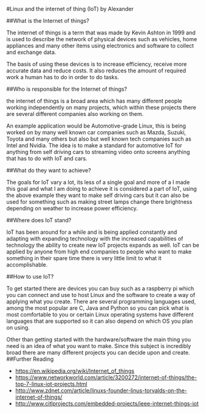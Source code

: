 #Linux and the internet of thing (IoT)
by Alexander

##What is the Internet of things?

The internet of things is a term that was made by Kevin Ashton in 1999 and is used to describe the network of physical devices such as vehicles, home appliances and many other items using electronics and software to collect and exchange data.

The basis of using these devices is to increase efficiency, receive more accurate data and reduce costs. It also reduces the amount of required work a human has to do in order to do tasks.

##Who is responsible for the Internet of things?

the internet of things is a broad area which has many different people working independently on many projects, which within these projects there are several different companies also working on them. 

An example application would be Automotive-grade Linux, this is being worked on by many well known car companies such as Mazda, Suzuki, Toyota and many others but also but well known tech companies such as Intel and Nvidia. The idea is to make a standard for automotive IoT for anything from self driving cars to streaming video onto screens anything that has to do with IoT and cars.

##What do they want to achieve?

The goals for IoT vary a lot, its less of a single goal and more of a I made this goal and what I am doing to achieve it is considered a part of IoT, using the above example they want to make self driving cars but it can also be used for something such as making street lamps change there brightness depending on weather to increase power efficiency.

##Where does IoT stand?

IoT has been around for a while and is being applied constantly and adapting with expanding technology with the increased capabilities of technology the ability to create new IoT projects expands as well. IoT can be applied by anyone from high end companies to people who want to make something in their spare time there is very little limit to what it accomplishable.

##How to use IoT?

To get started there are devices you can buy such as a raspberry pi which you can connect and use to host Linux and the software to create a way of applying what you create. There are several programming languages used, among the most popular are C, Java and Python so you can pick what is most comfortable to you or certain Linux operating systems have different languages that are supported so it can also depend on which OS you plan on using.

Other than getting started with the hardware/software the main thing you need is an idea of what you want to make. Since this subject is incredibly broad there are many different projects you can decide upon and create. 
##Further Reading

- https://en.wikipedia.org/wiki/Internet_of_things
- https://www.networkworld.com/article/3200272/internet-of-things/the-top-7-linux-iot-projects.html
- http://www.zdnet.com/article/linuxs-founder-linus-torvalds-on-the-internet-of-things/
- http://www.citlprojects.com/embedded-projects/ieee-internet-things-iot


